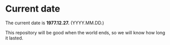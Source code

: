 # Current date

The current date is **1977.12.27.** (YYYY.MM.DD.)

This repository will be good when the world ends, so we will know how long it lasted.